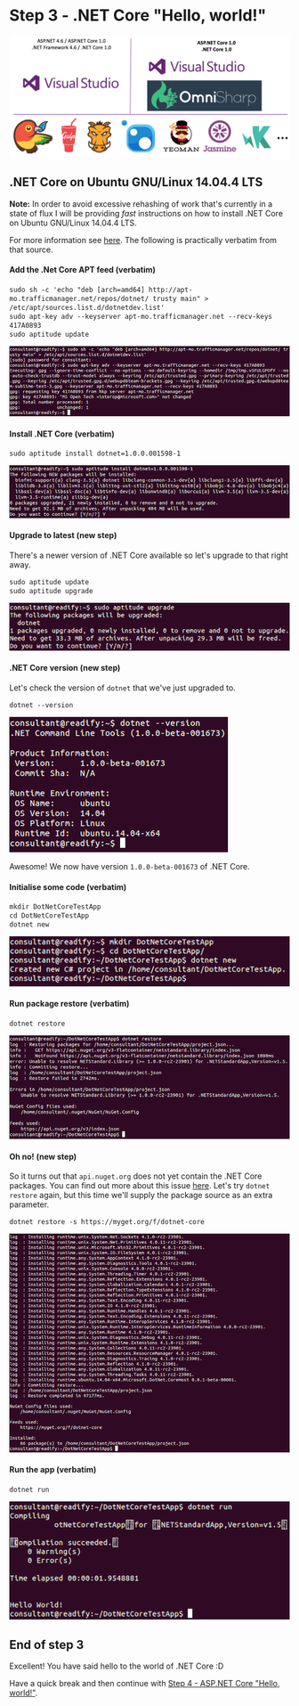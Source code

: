 # Step 3 - .NET Core "Hello, world!"

![1-dotnet-core-dev-stack](Step3/1-dotnet-core-dev-stack.png)

## .NET Core on Ubuntu GNU/Linux 14.04.4 LTS

__Note:__ In order to avoid excessive rehashing of work that's currently in a state of flux I will be providing _fast_ instructions on how to install .NET Core on Ubuntu GNU/Linux 14.04.4 LTS.

For more information see [here](http://dotnet.github.io/getting-started/). The following is practically verbatim from that source.

#### Add the .Net Core APT feed (verbatim)

```
sudo sh -c 'echo "deb [arch=amd64] http://apt-mo.trafficmanager.net/repos/dotnet/ trusty main" > /etc/apt/sources.list.d/dotnetdev.list'
sudo apt-key adv --keyserver apt-mo.trafficmanager.net --recv-keys 417A0893
sudo aptitude update
```

![2-add-dotnet-core-apt-feed](Step3/2-add-dotnet-core-apt-feed.png)

#### Install .NET Core (verbatim)

```
sudo aptitude install dotnet=1.0.0.001598-1
```

![3-install-dotnet-core](Step3/3-install-dotnet-core.png)

#### Upgrade to latest (new step)

There's a newer version of .NET Core available so let's upgrade to that right away.

```
sudo aptitude update
sudo aptitude upgrade
```

![4-upgrade-dotnet-core](Step3/4-upgrade-dotnet-core.png)

#### .NET Core version (new step)

Let's check the version of `dotnet` that we've just upgraded to.

```
dotnet --version
```

![5-check-dotnet-version](Step3/5-check-dotnet-version.png)

Awesome! We now have version `1.0.0-beta-001673` of .NET Core.

#### Initialise some code (verbatim)

```
mkdir DotNetCoreTestApp
cd DotNetCoreTestApp
dotnet new
```

![6-dotnet-new-project](Step3/6-dotnet-new-project.png)

#### Run package restore (verbatim)

```
dotnet restore
```

![7-dotnet-restore-fail](Step3/7-dotnet-restore-fail.png)

#### Oh no! (new step)

So it turns out that `api.nuget.org` does not yet contain the .NET Core packages. You can find out more about this issue [here](https://github.com/dotnet/cli/issues/535). Let's try `dotnet restore` again, but this time we'll supply the package source as an extra parameter.

```
dotnet restore -s https://myget.org/f/dotnet-core
```

![8-dotnet-restore-success](Step3/8-dotnet-restore-success.png)

#### Run the app (verbatim)

```
dotnet run
```

![9-dotnet-run](Step3/9-dotnet-run.png)

## End of step 3

Excellent! You have said hello to the world of .NET Core :D

Have a quick break and then continue with [Step 4 - ASP.NET Core "Hello, world!"](Step4.md).
